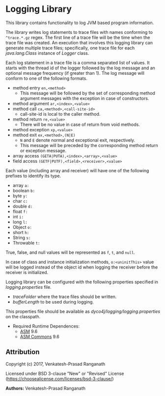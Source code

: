 # Logging Library

This library contains functionality to log JVM based program information.

The library writes log statements to trace files with names conforming to
`^trace.*.gz` regex.  The first line of a trace file will be the time when the
trace file was created.  An execution that involves this logging library can
generate multiple trace files; specifically, one trace file for each
_java.lang.Class_ instance of _Logger_ class.

Each log statement in a trace file is a comma separated list of values.  It
starts with the thread id of the logger followed by the log message and an
optional message frequency (if greater than 1).  The log message will
conform to one of the following formats.
- method entry `en,<method>`
  - This message will be followed by the set of corresponding method
    argument messages with the exception in case of constructors.
- method argument `ar,<index>,<value>`
- method call `ca,<method>,<call-site-id>`
  - call-site-id is local to the caller method.
- method return `re,<value>`
  - There will be no value in case of return from void methods.
- method exception `xp,<value>`
- method exit `ex,<method>,(N|E)`
  - `N` and `E` denote normal and exceptional exit, respectively.
  - This message will be preceded by the corresponding method return or
    exception message.
- array access `(GETA|PUTA),<index>,<array>,<value>`
- field access `(GETF|PUTF),<field>,<receiver>,<value>`

Each value (including array and receiver) will have one of the following
prefixes to identify its type.
- array `a:`
- boolean `b:`
- byte `y:`
- char `c:`
- double `d:`
- float `f:`
- int `i:`
- long `l:`
- Object `o:`
- short `h:`
- String `s:`
- Throwable `t:`

True, false, and null values will be represented as `f`, `t`, and `null`.

In case of class and instance initialization methods, `o:<uninitThis>` value
will be logged instead of the object id when logging the receiver before the
receiver is initialized.

Logging library can be configured with the following properties specified in
_logging.properties_ file.
  - _traceFolder_ where the trace files should be written.
  - _bufferLength_ to be used during logging.

This properties file should be available as _dyco4j/logging/logging.properties_
on the classpath.

- Required Runtime Dependences:
    - [ASM](http://asm.ow2.org/) 9.6
    - [ASM Commons](http://asm.ow2.org/) 9.6


## Attribution

Copyright (c) 2017, Venkatesh-Prasad Ranganath

Licensed under BSD 3-clause "New" or "Revised" License (https://choosealicense.com/licenses/bsd-3-clause/)

**Authors:** Venkatesh-Prasad Ranganath
